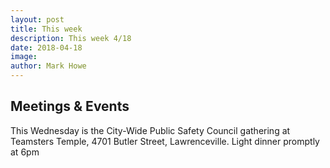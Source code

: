 ```yaml
---
layout: post
title: This week
description: This week 4/18
date: 2018-04-18
image: 
author: Mark Howe
---
```


## Meetings & Events
This Wednesday is the City-Wide Public Safety Council gathering at Teamsters Temple, 4701 Butler Street, Lawrenceville. Light dinner promptly at 6pm
